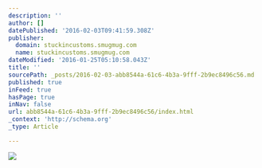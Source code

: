 ```yaml
---
description: ''
author: []
datePublished: '2016-02-03T09:41:59.308Z'
publisher:
  domain: stuckincustoms.smugmug.com
  name: stuckincustoms.smugmug.com
dateModified: '2016-01-25T05:10:58.043Z'
title: ''
sourcePath: _posts/2016-02-03-abb8544a-61c6-4b3a-9fff-2b9ec8496c56.md
published: true
inFeed: true
hasPage: true
inNav: false
url: abb8544a-61c6-4b3a-9fff-2b9ec8496c56/index.html
_context: 'http://schema.org'
_type: Article

---
```

![](https://stuckincustoms.smugmug.com/Portfolio/i-WmF32wh/0/X2/trey-ratcliff-little-river-the-hills-X2.jpg)